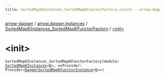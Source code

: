 ```yaml
---
title: SortedMapKInstances_SortedMapKFunctorFactory.<init> - arrow-dagger
---
```


[arrow-dagger](../../index.html) / [arrow.dagger.instances](../index.html) / [SortedMapKInstances_SortedMapKFunctorFactory](index.html) / [&lt;init&gt;](./-init-.html)

# &lt;init&gt;

`SortedMapKInstances_SortedMapKFunctorFactory(module: `[`SortedMapKInstances`](../-sorted-map-k-instances/index.html)`<`[`K`](index.html#K)`>, evProvider: Provider<`[`DaggerSortedMapKFunctorInstance`](../-dagger-sorted-map-k-functor-instance/index.html)`<`[`K`](index.html#K)`>>)`